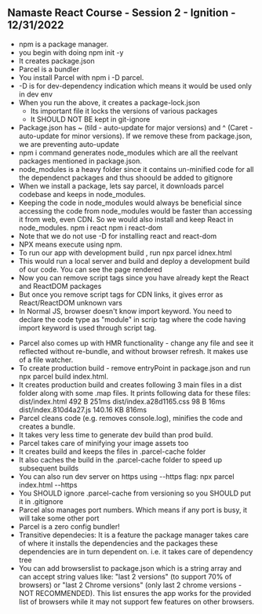 ## Namaste React Course - Session 2 - Ignition - 12/31/2022
- npm is a package manager.
- you begin with doing npm init -y
- It creates package.json
- Parcel is a bundler
- You install Parcel with npm i -D parcel.
- -D is for dev-dependency indication which means it would be used only in dev env
- When you run the above, it creates a package-lock.json
    - Its important file it locks the versions of various packages
    - It SHOULD NOT BE kept in git-ignore
- Package.json has ~ (tild - auto-update for major versions) and ^ (Caret - auto-update for minor versions). If we remove these from package.json, we are preventing auto-update
- npm i command generates node_modules which are all the reelvant packages mentioned in package.json.
- node_modules is a heavy folder since it contains un-minified code for all the dependenct packages and thus shoould be added to gitignore
- When we install a package, lets say parcel, it downloads parcel codebase and keeps in node_modules.
- Keeping the code in node_modules would always be beneficial since accessing the code from node_modules would be faster than accessing it from web, even CDN. So we would also install and keep React in node_modules.
npm i react
npm i react-dom
- Note that we do not use -D for installing react and react-dom
- NPX means execute using npm.
- To run our app with development build , run npx parcel idnex.html
- This would run a local server and build and deploy a development build of our code. You can see the page rendered
- Now you can remove script tags since you have already kept the React and ReactDOM packages
- But once you remove script tags for CDN links, it gives error as React/ReactDOM unknown vars
- In Normal JS, browser doesn't know import keyword. You need to declare the code type as "module" in scrip tag where the code having import keyword is used through script tag.
<script type="module" src="./App.js"></script>
- Parcel also comes up with HMR functionality - change any file and see it reflected without re-bundle, and without browser refresh. It makes use of a file watcher.
- To create production build - remove entryPoint in package.json and run npx parcel build index.html.
- It creates production build and creates following 3 main files in a dist folder along with some .map files.
It prints following data for these files:
dist/index.html                492 B    251ms
dist/index.a28d1165.css         98 B     16ms
dist/index.810d4a27.js     140.16 KB    816ms
- Parcel cleans code (e.g. removes console.log), minifies the code and creates a bundle.
- It takes very less time to generate dev build than prod build.
- Parcel takes care of minifying your image assets too
- It creates build and keeps the files in .parcel-cache folder
- It also caches the build in the .parcel-cache folder to speed up subsequent builds
- You can also run dev server on https using --https flag:
npx parcel index.html --https
- You SHOULD ignore .parcel-cache from versioning so you SHOULD put it in .gitignore
- Parcel also manages port numbers. Which means if any port is busy, it will take some other port
- Parcel is a zero config bundler!
- Transitive dependecies: It is a feature the package manager takes care of where it installs the dependencies and the packages these dependencies are in turn dependent on. i.e. it takes care of dependency tree
- You can add browserslist to package.json which is a string array and can accept string values like:
"last 2 versions" (to support 70% of browsers) or "last 2 Chrome versions" (only last 2 chrome versions - NOT RECOMMENDED). This list ensures the app works for the provided list of browsers while it may not support few features on other browsers.
